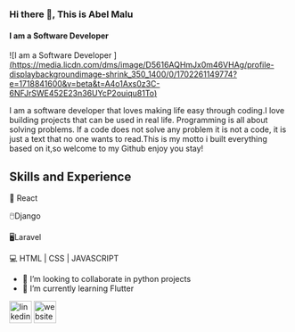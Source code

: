### Hi there 👋, This is Abel Malu
#### I am a Software Developer 
![I am a Software Developer ][(https://media.licdn.com/dms/image/D5616AQHmJx0m46VHAg/profile-displaybackgroundimage-shrink_350_1400/0/1702261149774?e=1718841600&v=beta&t=A4o1Axs0z3C-6NFJrSWE452E23n36UYcP2ouiqu81To)](https://media.licdn.com/dms/image/v2/D5616AQHmJx0m46VHAg/profile-displaybackgroundimage-shrink_350_1400/profile-displaybackgroundimage-shrink_350_1400/0/1702261149774?e=1736985600&v=beta&t=W6E7ONnW6EzNnEIof3Wg-LyRJ9gWK3tm_I_456heZpY)


 I am a software developer that loves making life easy through coding.I love building projects that can be used in real life. Programming is all about solving problems. If a code does not solve any problem it is not a code, it is just a text that no one wants to read.This is my motto i built everything based on it,so welcome to my Github enjoy you stay!

## Skills and Experience
🐍 React

🖱️Django

🖥️Laravel

💻 HTML | CSS | JAVASCRIPT

- 👯 I’m looking to collaborate in python projects
- 🌱 I’m currently learning Flutter  



[<img src='https://cdn.jsdelivr.net/npm/simple-icons@3.0.1/icons/linkedin.svg' alt='linkedin' height='40'>](https://www.linkedin.com/in/https://www.linkedin.com/in/abel-malu-003529251/)  [<img src='https://cdn.jsdelivr.net/npm/simple-icons@3.0.1/icons/icloud.svg' alt='website' height='40'>](https://abelmalu.up.railway.app/)  
